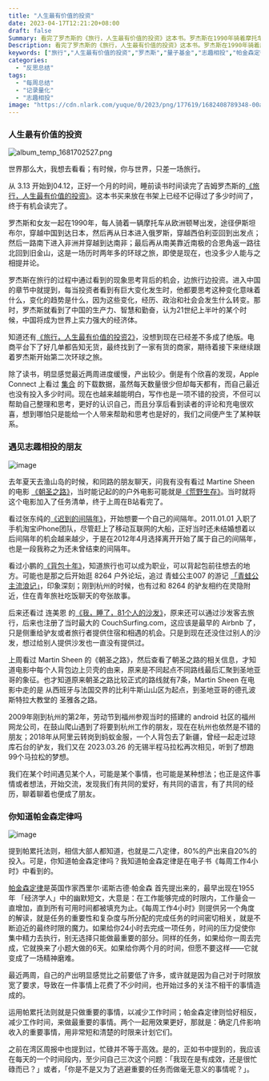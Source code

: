 ```yaml
---
title: "人生最有价值的投资"
date: 2023-04-17T12:21:20+08:00
draft: false
Summary: 看完了罗杰斯的《旅行，人生最有价值的投资》这本书。罗杰斯在1990年骑着摩托车从欧洲顿琴出发，途径伊斯坦布尔，穿越中国到达日本，然后再从日本穿越西伯利亚回到出发点；然后一路南下进入非洲穿过非洲进入南非；最后再从南美靠近南极的合恩角返一路往北回到旧金山，这是一场历时两年多的环球之旅，即使是现在，也没多少人能与之相提并论。
Description: 看完了罗杰斯的《旅行，人生最有价值的投资》这本书。罗杰斯在1990年骑着摩托车从欧洲顿琴出发，途径伊斯坦布尔，穿越中国到达日本，然后再从日本穿越西伯利亚回到出发点；然后一路南下进入非洲穿过非洲进入南非；最后再从南美靠近南极的合恩角返一路往北回到旧金山，这是一场历时两年多的环球之旅，即使是现在，也没多少人能与之相提并论。
keywords: ["旅行","人生最有价值的投资","罗杰斯","量子基金","志趣相投","帕金森定律","每周工作4小时"]
categories:
  - "反思总结"
tags:
  - "每周总结"
  - "记录量化"
  - "志趣相投"
image: "https://cdn.nlark.com/yuque/0/2023/png/177619/1682408789348-00ac1092-ceac-438c-b40d-3b6cf7f84bf1.png"
---
```


### 人生最有价值的投资

![album_temp_1681702527.png](https://cdn.nlark.com/yuque/0/2023/png/177619/1682408789348-00ac1092-ceac-438c-b40d-3b6cf7f84bf1.png)

世界那么大，我想去看看；有时候，你与世界，只差一场旅行。

从 3.13 开始到04.12，正好一个月的时间，睡前读书时间读完了吉姆罗杰斯的[《旅行，人生最有价值的投资》](https://book.douban.com/subject/6556332/)。这本书买来放在书架上已经不记得过了多少时间了，终于有机会读完了。

罗杰斯和女友一起在1990年，每人骑着一辆摩托车从欧洲顿琴出发，途径伊斯坦布尔，穿越中国到达日本，然后再从日本进入俄罗斯，穿越西伯利亚回到出发点；然后一路南下进入非洲并穿越到达南非；最后再从南美靠近南极的合恩角返一路往北回到旧金山，这是一场历时两年多的环球之旅，即使是现在，也没多少人能与之相提并论。

罗杰斯在旅行的过程中通过看到的现象思考背后的机会，边旅行边投资。进入中国的章节中就提到，每当投资者看到有巨大变化发生时，他都要思考这种变化意味着什么，变化的趋势是什么，因为这些变化，经历、政治和社会会发生什么转变。那时，罗杰斯就看到了中国的生产力、智慧和勤奋，认为21世纪上半叶的某个时候，中国将成为世界上实力强大的经济体。

知道还有[《旅行，人生最有价值的投资2》](https://book.douban.com/subject/25662404/)，没想到现在已经差不多成了绝版。电商平台下了好几单都告知无货，最终找到了一家有货的商家，期待着接下来继续跟着罗杰斯开始第二次环球之旅。

除了读书，明显感觉最近两周进度缓慢，产出较少。倒是有个欣喜的发现，Apple Connect 上看过 [集合](https://t.cmcn.me/app) 的下载数据，虽然每天数量很少但却每天都有，而自己最近也没有投入多少时间。现在也越来越能明白，写作也是一项不错的投资，不但可以帮助自己整理和思考，更好的认识自己，而且分享后看到读者的评论和充电很欢喜，想到哪怕只是能给一个人带来帮助和思考也是好的，我们之间便产生了某种联系。

### 遇见志趣相投的朋友

![image](https://cdn.nlark.com/yuque/0/2023/png/177619/1681704783426-ad260adc-66e4-47f5-a577-43fcf7e1b0b0.png)

去年夏天去渔山岛的时候，和同路的朋友聊天，问我有没有看过 Martine Sheen 的电影 [《朝圣之路》](https://movie.douban.com/subject/3750104/)，当时能记起的的户外电影可能就是[《荒野生存》](https://movie.douban.com/subject/1905462/)。当时就将这个电影加入了任务清单，终于上周在B站看完了。

看过张东纯的[《迟到的间隔年》](https://book.douban.com/subject/3905366/)，开始想要一个自己的间隔年。2011.01.01 入职了手机淘宝iPhone团队，尽管赶上了移动互联网的大船，正好当时还未结婚想着以后间隔年的机会越来越少，于是在2012年4月选择离开开始了属于自己的间隔年，也是一段我称之为还未曾结束的间隔年。

看过小鹏的[《背包十年》](https://book.douban.com/subject/5264779/)，知道旅行也可以成为职业，可以背起包前往想去的地方。可能也是那之后开始逛 8264 户外论坛，追过 青蛙公主007 的游记 [「青蛙公主流浪记」](https://bbs.8264.com/thread-375179-1-1.html)，印象深刻；刚到杭州的时候，也有过和 8264 的驴友相约在灵隐附近，住在青年旅社吃饭聊天的夸张故事。

后来还看过 连美恩 的[《我，睡了，81个人的沙发》](https://book.douban.com/subject/6829323/)，原来还可以通过沙发客去旅行，后来也注册了当时最大的 CouchSurfing.com，这应该是最早的 Airbnb 了，只是侧重给驴友或者旅行者提供住宿和相遇的机会。只是到现在还没住过别人的沙发，想过给别人提供沙发也一直没有提供过。

上周看过 Martin Sheen 的《朝圣之路》，然后查看了朝圣之路的相关信息，才知道电影中每个人背包边上贝壳的由来，原来是不同起点不同路线最后汇聚到圣地亚哥的象征。也才知道原来朝圣之路比较正式的路线就有7条，Martin Sheen 在电影中走的是 从西班牙与法国交界的比利牛斯山山区为起点，到圣地亚哥的德孔波斯特拉大教堂的 圣雅各之路。

2009年刚到杭州的第2年，劳动节到福州参观当时的搭建的 android 社区的福州网龙公司，在鼓山爬山遇到了将要到杭州工作的朋友，现在在杭州也依然是不错的朋友；2018年从阿里云转岗到蚂蚁金服，一个人背包去了新疆，曾经一起走过琼库石台的驴友，我们又在 2023.03.26 的无锡半程马拉松再次相见，听到了想跑99个马拉松的梦想。

我们在某个时间遇见某个人，可能是某个事情，也可能是某种想法；也正是这件事情或者想法，开始交流，发现我们有共同的爱好，有共同的语言，有了共同的经历，聊着聊着也便成了朋友。

### 你知道帕金森定律吗

![image](https://cdn.nlark.com/yuque/0/2023/png/177619/1681704793868-d1a6a695-83a3-4218-be49-7a619a81a741.png)

提到帕累托法则，相信大部人都知道，也就是二八定律，80%的产出来自20%的投入。可是，你知道帕金森定律吗？我知道帕金森定律是在电子书《每周工作4小时》中看到的。

[帕金森定律](https://zh.wikipedia.org/wiki/%E5%B8%95%E9%87%91%E6%A3%AE%E5%AE%9A%E7%90%86)是英国作家西里尔·诺斯古德·帕金森 首先提出来的，最早出现在1955年 「经济学人」中的幽默短文，大意是：在工作能够完成的时限内，工作量会一直增加，直到所有可用时间都被填充为止。《每周工作4小时》则提供另一个角度的解读，就是任务的重要性和复杂度与所分配的完成任务的时间密切相关，就是不断迫近的最终时限的魔力。如果给你24小时去完成一项任务，时间的压力促使你集中精力去执行，别无选择只能做最重要的部分。同样的任务，如果给你一周去完成，它就换来了小题大做的6天。如果给你两个月的时间，但愿不要这样——它就变成了一场精神磨难。

最近两周，自己的产出明显感觉比之前要低了许多，或许就是因为自己对于时限放宽了要求，导致在一件事情上花费了不少时间，也开始过多的关注不相干的事情造成的。

运用帕累托法则就是只做重要的事情，以减少工作时间；帕金森定律则恰好相反，减少工作时间，来做最重要的事情。两个一起用效果更好，那就是：确定几件影响收入的重要事情，用非常短和清楚的时限来计划它们。

之前在湾区周报中也提到过，忙碌并不等于高效。是的，正如书中提到的，我应该在每天的一个时间段内，至少问自己三次这个问题：「我现在是有成效，还是很忙碌而已？」或者，「你是不是又为了逃避重要的任务而做毫无意义的事情呢？」。
